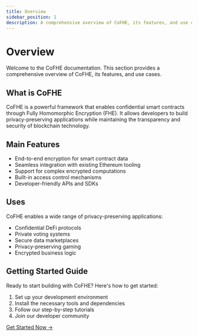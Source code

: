 ```yaml
---
title: Overview
sidebar_position: 1
description: A comprehensive overview of CoFHE, its features, and use cases
---
```


# Overview

Welcome to the CoFHE documentation. This section provides a comprehensive overview of CoFHE, its features, and use cases.

## What is CoFHE

CoFHE is a powerful framework that enables confidential smart contracts through Fully Homomorphic Encryption (FHE). It allows developers to build privacy-preserving applications while maintaining the transparency and security of blockchain technology.

## Main Features

- End-to-end encryption for smart contract data
- Seamless integration with existing Ethereum tooling
- Support for complex encrypted computations
- Built-in access control mechanisms
- Developer-friendly APIs and SDKs

## Uses

CoFHE enables a wide range of privacy-preserving applications:

- Confidential DeFi protocols
- Private voting systems
- Secure data marketplaces
- Privacy-preserving gaming
- Encrypted business logic

## Getting Started Guide

Ready to start building with CoFHE? Here's how to get started:

1. Set up your development environment
2. Install the necessary tools and dependencies
3. Follow our step-by-step tutorials
4. Join our developer community

[Get Started Now →](/docs/devdocs/tutorials/getting-started) 